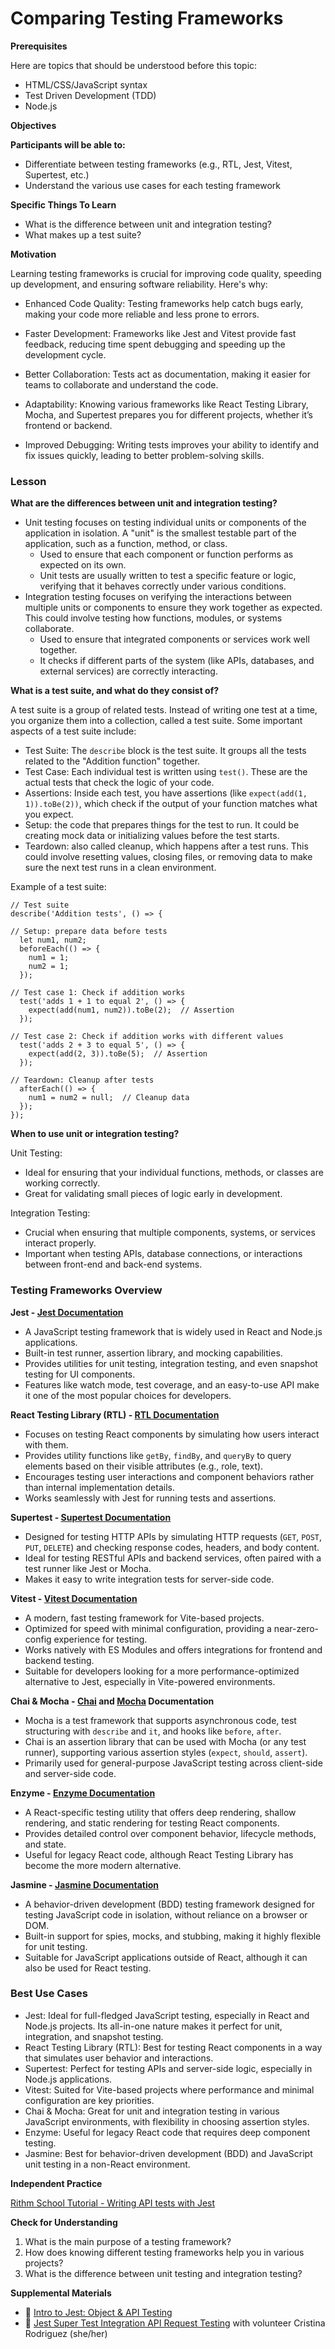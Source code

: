 # Comparing Testing Frameworks

**Prerequisites**

Here are topics that should be understood before this topic:

- HTML/CSS/JavaScript syntax
- Test Driven Development (TDD)
- Node.js

**Objectives**

**Participants will be able to:**

- Differentiate between testing frameworks (e.g., RTL, Jest, Vitest, Supertest, etc.)
- Understand the various use cases for each testing framework

**Specific Things To Learn**

- What is the difference between unit and integration testing?
- What makes up a test suite?

**Motivation**

Learning testing frameworks is crucial for improving code quality, speeding up development, and ensuring software reliability. Here's why:

- Enhanced Code Quality: Testing frameworks help catch bugs early, making your code more reliable and less prone to errors.

- Faster Development: Frameworks like Jest and Vitest provide fast feedback, reducing time spent debugging and speeding up the development cycle.

- Better Collaboration: Tests act as documentation, making it easier for teams to collaborate and understand the code.

- Adaptability: Knowing various frameworks like React Testing Library, Mocha, and Supertest prepares you for different projects, whether it’s frontend or backend.

- Improved Debugging: Writing tests improves your ability to identify and fix issues quickly, leading to better problem-solving skills.

### Lesson

**What are the differences between unit and integration testing?**

- Unit testing focuses on testing individual units or components of the application in isolation. A "unit" is the smallest testable part of the application, such as a function, method, or class.
  - Used to ensure that each component or function performs as expected on its own.
  - Unit tests are usually written to test a specific feature or logic, verifying that it behaves correctly under various conditions.
- Integration testing focuses on verifying the interactions between multiple units or components to ensure they work together as expected. This could involve testing how functions, modules, or systems collaborate.
  - Used to ensure that integrated components or services work well together.
  - It checks if different parts of the system (like APIs, databases, and external services) are correctly interacting.

**What is a test suite, and what do they consist of?**

A test suite is a group of related tests. Instead of writing one test at a time, you organize them into a collection, called a test suite. Some important aspects of a test suite include:

- Test Suite:
  The `describe` block is the test suite. It groups all the tests related to the "Addition function" together.
- Test Case:
  Each individual test is written using `test()`. These are the actual tests that check the logic of your code.
- Assertions:
  Inside each test, you have assertions (like `expect(add(1, 1)).toBe(2))`, which check if the output of your function matches what you expect.
- Setup: the code that prepares things for the test to run. It could be creating mock data or initializing values before the test starts.
- Teardown: also called cleanup, which happens after a test runs. This could involve resetting values, closing files, or removing data to make sure the next test runs in a clean environment.

Example of a test suite:

```
// Test suite
describe('Addition tests', () => {

// Setup: prepare data before tests
  let num1, num2;
  beforeEach(() => {
    num1 = 1;
    num2 = 1;
  });

// Test case 1: Check if addition works
  test('adds 1 + 1 to equal 2', () => {
    expect(add(num1, num2)).toBe(2);  // Assertion
  });

// Test case 2: Check if addition works with different values
  test('adds 2 + 3 to equal 5', () => {
    expect(add(2, 3)).toBe(5);  // Assertion
  });

// Teardown: Cleanup after tests
  afterEach(() => {
    num1 = num2 = null;  // Cleanup data
  });
});
```

**When to use unit or integration testing?**

Unit Testing:

- Ideal for ensuring that your individual functions, methods, or classes are working correctly.
- Great for validating small pieces of logic early in development.

Integration Testing:

- Crucial when ensuring that multiple components, systems, or services interact properly.
- Important when testing APIs, database connections, or interactions between front-end and back-end systems.

### Testing Frameworks Overview

**Jest - [Jest Documentation](https://archive.jestjs.io/docs/en/22.x/getting-started.html)**

- A JavaScript testing framework that is widely used in React and Node.js applications.
- Built-in test runner, assertion library, and mocking capabilities.
- Provides utilities for unit testing, integration testing, and even snapshot testing for UI components.
- Features like watch mode, test coverage, and an easy-to-use API make it one of the most popular choices for developers.

**React Testing Library (RTL) - [RTL Documentation](https://testing-library.com/docs/react-testing-library/intro/)**

- Focuses on testing React components by simulating how users interact with them.
- Provides utility functions like `getBy`, `findBy`, and `queryBy` to query elements based on their visible attributes (e.g., role, text).
- Encourages testing user interactions and component behaviors rather than internal implementation details.
- Works seamlessly with Jest for running tests and assertions.

**Supertest - [Supertest Documentation](https://www.npmjs.com/package/supertest)**

- Designed for testing HTTP APIs by simulating HTTP requests (`GET`, `POST`, `PUT`, `DELETE`) and checking response codes, headers, and body content.
- Ideal for testing RESTful APIs and backend services, often paired with a test runner like Jest or Mocha.
- Makes it easy to write integration tests for server-side code.

**Vitest - [Vitest Documentation](https://vitest.dev/guide/)**

- A modern, fast testing framework for Vite-based projects.
- Optimized for speed with minimal configuration, providing a near-zero-config experience for testing.
- Works natively with ES Modules and offers integrations for frontend and backend testing.
- Suitable for developers looking for a more performance-optimized alternative to Jest, especially in Vite-powered environments.

**Chai & Mocha - [Chai](https://www.chaijs.com/) and [Mocha](https://mochajs.org/) Documentation**

- Mocha is a test framework that supports asynchronous code, test structuring with `describe` and `it`, and hooks like `before`, `after`.
- Chai is an assertion library that can be used with Mocha (or any test runner), supporting various assertion styles (`expect`, `should`, `assert`).
- Primarily used for general-purpose JavaScript testing across client-side and server-side code.

**Enzyme - [Enzyme Documentation](https://enzymejs.github.io/enzyme/)**

- A React-specific testing utility that offers deep rendering, shallow rendering, and static rendering for testing React components.
- Provides detailed control over component behavior, lifecycle methods, and state.
- Useful for legacy React code, although React Testing Library has become the more modern alternative.

**Jasmine - [Jasmine Documentation](https://jasmine.github.io/pages/getting_started.html)**

- A behavior-driven development (BDD) testing framework designed for testing JavaScript code in isolation, without reliance on a browser or DOM.
- Built-in support for spies, mocks, and stubbing, making it highly flexible for unit testing.
- Suitable for JavaScript applications outside of React, although it can also be used for React testing.

### Best Use Cases

- Jest: Ideal for full-fledged JavaScript testing, especially in React and Node.js projects. Its all-in-one nature makes it perfect for unit, integration, and snapshot testing.
- React Testing Library (RTL): Best for testing React components in a way that simulates user behavior and interactions.
- Supertest: Perfect for testing APIs and server-side logic, especially in Node.js applications.
- Vitest: Suited for Vite-based projects where performance and minimal configuration are key priorities.
- Chai & Mocha: Great for unit and integration testing in various JavaScript environments, with flexibility in choosing assertion styles.
- Enzyme: Useful for legacy React code that requires deep component testing.
- Jasmine: Best for behavior-driven development (BDD) and JavaScript unit testing in a non-React environment.

**Independent Practice**

[Rithm School Tutorial - Writing API tests with Jest](https://www.rithmschool.com/courses/intermediate-node-express/api-tests-with-jest)

**Check for Understanding**

1. What is the main purpose of a testing framework?
2. How does knowing different testing frameworks help you in various projects?
3. What is the difference between unit testing and integration testing?

**Supplemental Materials**

- 🎦 [Intro to Jest: Object & API Testing](https://www.dropbox.com/scl/fi/anmkgxuntp8uvlyduzpic/IntroToJestObject-ApiTesting.mp4?rlkey=smzcsizwb1legmhml4xolc72h&dl=0)
- 🎦 [Jest Super Test Integration API Request Testing](https://www.dropbox.com/scl/fi/94h7u58t27zj55teusajo/JestSupertestIntegrationApiRequestTesting.mp4?rlkey=bap50gvtjsmxjt0gasczg3d7a&dl=0) with volunteer Cristina Rodriguez (she/her)
